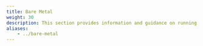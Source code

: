 ```yaml
---
title: Bare Metal
weight: 30
description: This section provides information and guidance on running Flatcar instances in bare-metal environments.
aliases:
    - ../bare-metal
---
```

